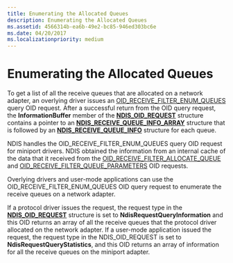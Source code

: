 ```yaml
---
title: Enumerating the Allocated Queues
description: Enumerating the Allocated Queues
ms.assetid: 4566314b-ea6b-49e2-bc85-946ed303bc6e
ms.date: 04/20/2017
ms.localizationpriority: medium
---
```


# Enumerating the Allocated Queues





To get a list of all the receive queues that are allocated on a network adapter, an overlying driver issues an [OID\_RECEIVE\_FILTER\_ENUM\_QUEUES](https://docs.microsoft.com/windows-hardware/drivers/network/oid-receive-filter-enum-queues) query OID request. After a successful return from the OID query request, the **InformationBuffer** member of the [**NDIS\_OID\_REQUEST**](https://docs.microsoft.com/windows-hardware/drivers/ddi/content/ndis/ns-ndis-_ndis_oid_request) structure contains a pointer to an [**NDIS\_RECEIVE\_QUEUE\_INFO\_ARRAY**](https://docs.microsoft.com/windows-hardware/drivers/ddi/content/ntddndis/ns-ntddndis-_ndis_receive_queue_info_array) structure that is followed by an [**NDIS\_RECEIVE\_QUEUE\_INFO**](https://docs.microsoft.com/windows-hardware/drivers/ddi/content/ntddndis/ns-ntddndis-_ndis_receive_queue_info) structure for each queue.

NDIS handles the OID\_RECEIVE\_FILTER\_ENUM\_QUEUES query OID request for miniport drivers. NDIS obtained the information from an internal cache of the data that it received from the [OID\_RECEIVE\_FILTER\_ALLOCATE\_QUEUE](https://docs.microsoft.com/windows-hardware/drivers/network/oid-receive-filter-allocate-queue) and [OID\_RECEIVE\_FILTER\_QUEUE\_PARAMETERS](https://docs.microsoft.com/windows-hardware/drivers/network/oid-receive-filter-queue-parameters) OID requests.

Overlying drivers and user-mode applications can use the OID\_RECEIVE\_FILTER\_ENUM\_QUEUES OID query request to enumerate the receive queues on a network adapter.

If a protocol driver issues the request, the request type in the [**NDIS\_OID\_REQUEST**](https://docs.microsoft.com/windows-hardware/drivers/ddi/content/ndis/ns-ndis-_ndis_oid_request) structure is set to **NdisRequestQueryInformation** and this OID returns an array of all the receive queues that the protocol driver allocated on the network adapter. If a user-mode application issued the request, the request type in the NDIS\_OID\_REQUEST is set to **NdisRequestQueryStatistics**, and this OID returns an array of information for all the receive queues on the miniport adapter.

 

 





